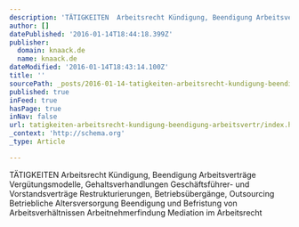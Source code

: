 ```yaml
---
description: 'TÄTIGKEITEN  Arbeitsrecht Kündigung, Beendigung Arbeitsverträge Vergütungsmodelle, Gehaltsverhandlungen Geschäftsführer- und Vorstandsverträge Restrukturierunge'
author: []
datePublished: '2016-01-14T18:44:18.399Z'
publisher:
  domain: knaack.de
  name: knaack.de
dateModified: '2016-01-14T18:43:14.100Z'
title: ''
sourcePath: _posts/2016-01-14-tatigkeiten-arbeitsrecht-kundigung-beendigung-arbeitsvertr.md
published: true
inFeed: true
hasPage: true
inNav: false
url: tatigkeiten-arbeitsrecht-kundigung-beendigung-arbeitsvertr/index.html
_context: 'http://schema.org'
_type: Article

---
```

TÄTIGKEITEN Arbeitsrecht Kündigung, Beendigung Arbeitsverträge Vergütungsmodelle, Gehaltsverhandlungen Geschäftsführer- und Vorstandsverträge Restrukturierungen, Betriebsübergänge, Outsourcing Betriebliche Altersversorgung Beendigung und Befristung von Arbeitsverhältnissen Arbeitnehmerfindung Mediation im Arbeitsrecht